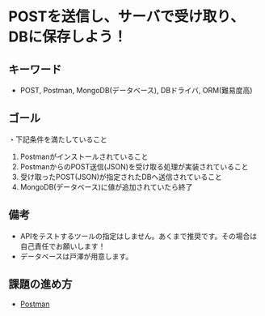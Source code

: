 # POSTを送信し、サーバで受け取り、DBに保存しよう！  
## キーワード
- POST, Postman, MongoDB(データベース), DBドライバ, ORM(難易度高)  

## ゴール
・下記条件を満たしていること  
1. Postmanがインストールされていること  
2. PostmanからのPOST送信(JSON)を受け取る処理が実装されていること  
3. 受け取ったPOST(JSON)が指定されたDBへ送信されていること  
4. MongoDB(データベース)に値が追加されていたら終了   

## 備考
- APIをテストするツールの指定はしません。あくまで推奨です。その場合は自己責任でお願いします！  
- データベースは戸澤が用意します。

## 課題の進め方
- [Postman](/Postman.md)